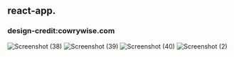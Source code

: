 ## react-app.
### design-credit:cowrywise.com

![Screenshot (38)](https://user-images.githubusercontent.com/46995138/55250447-78418f80-524e-11e9-92ed-16ab77ae62c9.png)
![Screenshot (39)](https://user-images.githubusercontent.com/46995138/55250448-78da2600-524e-11e9-9b5c-a53cdc2f381c.png)
![Screenshot (40)](https://user-images.githubusercontent.com/46995138/55250444-78418f80-524e-11e9-81cd-eaa6f9b36277.png)
![Screenshot (2)](https://user-images.githubusercontent.com/46995138/55250213-f487a300-524d-11e9-90f4-aab7ce093b09.png)
